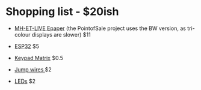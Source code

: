 # Shopping list - $20ish


+ <a href="https://www.aliexpress.com/item/MH-ET-LIVE-1-54-Inch-Epaper-Module-E-paper-E-Ink-EInk-Display-Screen-SPI/32915952925.html?spm=2114.search0104.3.1.22fc23aeXlZSqO&ws_ab_test=searchweb0_0,searchweb201602_6_10065_10130_10068_10547_319_317_10548_10696_10192_10190_453_10084_454_10083_10618_10307_10820_10301_10821_10303_537_536_10059_10884_10887_321_322_10103,searchweb201603_55,ppcSwitch_0&algo_expid=f1ceb623-a63d-4660-a4a1-32acc16444f4-0&algo_pvid=f1ceb623-a63d-4660-a4a1-32acc16444f4">MH-ET-LIVE Epaper</a> (the PointofSale project uses the BW version, as tri-colour displays are slower) $11

+ <a href="https://www.aliexpress.com/item/ESP-32-ESP-32S-Wireless-WiFi-Bluetooth-Development-Board-2-4GHz-Micro-USB-CP2102-Dual-Core/32906857429.html?spm=2114.search0104.3.16.1e8a40716QpFAb&ws_ab_test=searchweb0_0,searchweb201602_6_10065_10130_10068_10547_319_317_10548_10696_10192_10190_453_10084_454_10083_10618_10307_10820_10301_10821_10303_537_536_10059_10884_10887_321_322_10103,searchweb201603_55,ppcSwitch_0&algo_expid=4d03f715-2ee1-4a5f-bc96-02c29c58aa29-2&algo_pvid=4d03f715-2ee1-4a5f-bc96-02c29c58aa29">ESP32</a> $5

+ <a href="https://www.aliexpress.com/item/16-Key-Membrane-Switch-Keypad-4X4-Matrix-Keyboard-for-arduino-Diy-Kit/32874565775.html?spm=2114.search0104.3.8.530b6c7aS1qeNB&ws_ab_test=searchweb0_0,searchweb201602_6_10065_10130_10068_10547_319_317_10548_10696_10192_10190_453_10084_454_10083_10618_10307_10820_10301_10821_10303_537_536_10059_10884_10887_321_322_10103,searchweb201603_55,ppcSwitch_0&algo_expid=f9e97f5d-f39e-404a-a3d0-12db959c0040-1&algo_pvid=f9e97f5d-f39e-404a-a3d0-12db959c0040">Keypad Matrix</a>  $0.5

+ <a href="https://www.aliexpress.com/item/40PIN-Dupont-Line-10CM-20CM-30CM-Female-to-Male-and-Female-to-Female-Jumper-Wire-Dupont/32956301840.html?spm=2114.search0104.3.17.34934da5LJUVqu&ws_ab_test=searchweb0_0,searchweb201602_6_10065_10130_10068_10547_319_317_10548_10696_10192_10190_453_10084_454_10083_10618_10307_10820_10301_10821_10303_537_536_10059_10884_10887_321_322_10103,searchweb201603_55,ppcSwitch_0&algo_expid=9ef73332-820f-45ca-82cf-6c768d15550b-2&algo_pvid=9ef73332-820f-45ca-82cf-6c768d15550b">Jump wires </a> $2

+ <a href="https://www.aliexpress.com/item/100pcs-5mm-LED-diode-Light-Assorted-Kit-DIY-LEDs-Set-White-Yellow-Red-Green-Blue-free/32323764461.html?spm=2114.search0104.3.11.5d4269f4t3ClBI&ws_ab_test=searchweb0_0,searchweb201602_6_10065_10130_10068_10547_319_317_10548_10696_10192_10190_453_10084_454_10083_10618_10307_10820_10301_10821_10303_537_536_10059_10884_10887_321_322_10103,searchweb201603_55,ppcSwitch_0&algo_expid=29002c72-b315-4704-8ab1-00a8fd930bb5-1&algo_pvid=29002c72-b315-4704-8ab1-00a8fd930bb5">LEDs</a> $2
